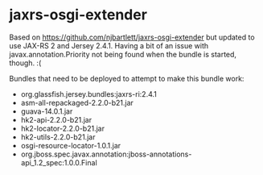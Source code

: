 jaxrs-osgi-extender
===================
Based on https://github.com/njbartlett/jaxrs-osgi-extender but updated to use JAX-RS 2 and Jersey 2.4.1.
Having a bit of an issue with javax.annotation.Priority not being found when the bundle is started, though. :(


Bundles that need to be deployed to attempt to make this bundle work:

- org.glassfish.jersey.bundles:jaxrs-ri:2.4.1
- asm-all-repackaged-2.2.0-b21.jar
- guava-14.0.1.jar
- hk2-api-2.2.0-b21.jar
- hk2-locator-2.2.0-b21.jar
- hk2-utils-2.2.0-b21.jar
- osgi-resource-locator-1.0.1.jar
- org.jboss.spec.javax.annotation:jboss-annotations-api_1.2_spec:1.0.0.Final